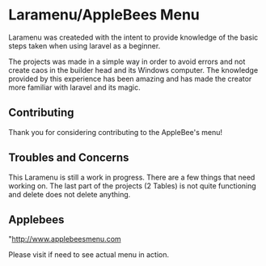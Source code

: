 # Laramenu/AppleBees Menu


Laramenu was createded with the intent to provide knowledge of the basic steps taken when using laravel as a beginner.

The projects was made  in a simple way in order to avoid errors and not create caos in the builder head and its Windows computer. The knowledge provided by this experience has been amazing and has made the creator more familiar with laravel and its magic.


## Contributing

Thank you for considering contributing to the AppleBee's menu! 

## Troubles and Concerns
This Laramenu is still a work in progress.  There are a few things that need working on. The last part of the projects (2 Tables) is not quite functioning and delete does not delete anything.

## Applebees
"http://www.applebeesmenu.com
 
 
 Please visit if need to see actual menu in action.

